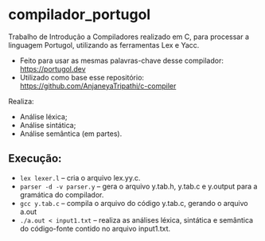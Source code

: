 # compilador_portugol
Trabalho de Introdução a Compiladores realizado em C, para processar a linguagem Portugol, utilizando as ferramentas Lex e Yacc.
- Feito para usar as mesmas palavras-chave desse compilador: https://portugol.dev
- Utilizado como base esse repositório: https://github.com/AnjaneyaTripathi/c-compiler

Realiza:
- Análise léxica;
- Análise sintática;
- Análise semântica (em partes).

## Execução:
- `lex lexer.l`  – cria o arquivo lex.yy.c.
- `parser -d -v parser.y`  – gera o arquivo y.tab.h, y.tab.c e y.output para a gramática do compilador.
- `gcc y.tab.c` – compila o arquivo do código y.tab.c, gerando o arquivo a.out
- `./a.out < input1.txt` – realiza as análises léxica, sintática e semântica do código-fonte contido no arquivo input1.txt.

